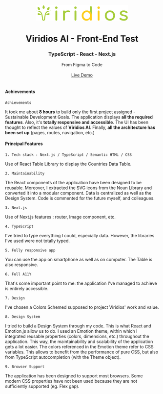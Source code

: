 <br/>
<!-- PROJECT LOGO -->
<br/>
<p align="center">
      <a href="https://viridios-test.vercel.app/">
        <img src="./public/viridios-logo.svg" alt="Flair's Logo" width="300">
    </a>
</p>

<h1 align="center">Viridios AI - Front-End Test</h1>
<h3 align="center">TypeScript - React - Next.js</h3>

<p align="center">
    From Figma to Code<br/><br/>
    <a href="https://viridios-test-avcbknb5l-lulololu.vercel.app/sustainable-development-goals">Live Demo</a><br/><br/>
</p>


<!-- ACHIEVEMENTS -->

#### Achievements

    Achievements
It took me about **8 hours** to build only the first project assigned - Sustainable Development Goals.
The application displays **all the required features**. Also, it's **totally responsive and accessible**.
The UI has been thought to reflect the values of **Viridios AI**.
Finally, **all the architecture has been set up** (pages, routes, navigation, etc.)


<!-- PRINCIPAL FEATURES -->

#### Principal Features

    1. Tech stack : Next.js / TypeScript / Semantic HTML / CSS
Use of React Table Library to display the Countries Data Table.

    2. Maintainability
The React components of the application have been designed to be reusable. Moreover, I extracted the SVG icons from the Noun Library and converted it into a modular component.
Data is centralized as well as the Design System. Code is commented for the future myself, and colleagues.

    3. Next.js
Use of Next.js features : router, Image component, etc.

    4. TypeScript
I've tried to type everything I could, especially data. However, the libraries I've used were not totally typed.

    5. Fully responsive app
You can use the app on smartphone as well as on computer. The Table is also responsive.

    6. Full A11Y
That's some important point to me: the application I've managed to achieve is entirely accessible.

    7. Design
I've chosen a Colors Schemed supposed to project Viridios' work and value.

    8. Design System
I tried to build a Design System through my code. This is what React and Emotion.js allow us to do.
I used an Emotion theme, within which I integrated reusable properties (colors, dimensions, etc.) throughout the application. This way, the maintainability and scalability of the application gets a lot easier.
The colors referenced in the Emotion theme refer to CSS variables. This allows to benefit from the performance of pure CSS, but also from TypeScript autocompletion (with the Theme object).

    9. Browser Support
The application has been designed to support most browsers. Some modern CSS properties have not been used because they are not sufficiently supported (eg. Flex gap).
